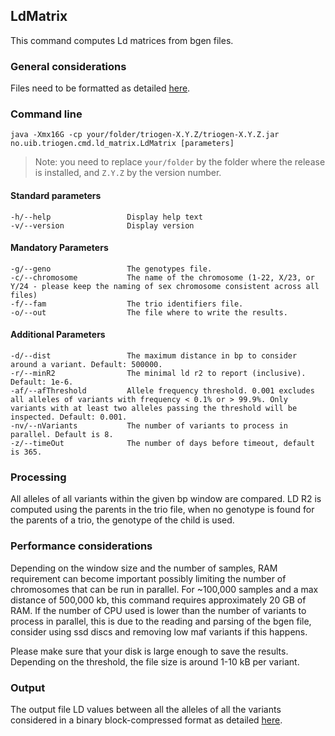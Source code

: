 ## LdMatrix

This command computes Ld matrices from bgen files.


### General considerations

Files need to be formatted as detailed [here](../FileFormats.md).


### Command line

```
java -Xmx16G -cp your/folder/triogen-X.Y.Z/triogen-X.Y.Z.jar no.uib.triogen.cmd.ld_matrix.LdMatrix [parameters]
```

> Note: you need to replace `your/folder` by the folder where the release is installed, and `Z.Y.Z` by the version number.


#### Standard parameters

```
-h/--help                 Display help text
-v/--version              Display version
```


#### Mandatory Parameters

```
-g/--geno                 The genotypes file.
-c/--chromosome           The name of the chromosome (1-22, X/23, or Y/24 - please keep the naming of sex chromosome consistent across all files)
-f/--fam                  The trio identifiers file.
-o/--out                  The file where to write the results.
```


#### Additional Parameters

```
-d/--dist                 The maximum distance in bp to consider around a variant. Default: 500000.
-r/--minR2                The minimal ld r2 to report (inclusive). Default: 1e-6.
-af/--afThreshold         Allele frequency threshold. 0.001 excludes all alleles of variants with frequency < 0.1% or > 99.9%. Only variants with at least two alleles passing the threshold will be inspected. Default: 0.001.
-nv/--nVariants           The number of variants to process in parallel. Default is 8.
-z/--timeOut              The number of days before timeout, default is 365.
```

### Processing

All alleles of all variants within the given bp window are compared. LD R2 is computed using the parents in the trio file, when no genotype is found for the parents of a trio, the genotype of the child is used.


### Performance considerations

Depending on the window size and the number of samples, RAM requirement can become important possibly limiting the number of chromosomes that can be run in parallel. For ~100,000 samples and a max distance of 500,000 kb, this command requires approximately 20 GB of RAM. If the number of CPU used is lower than the number of variants to process in parallel, this is due to the reading and parsing of the bgen file, consider using ssd discs and removing low maf variants if this happens. 

Please make sure that your disk is large enough to save the results. Depending on the threshold, the file size is around 1-10 kB per variant.


### Output

The output file LD values between all the alleles of all the variants considered in a binary block-compressed format as detailed [here](../FileFormats.md).



